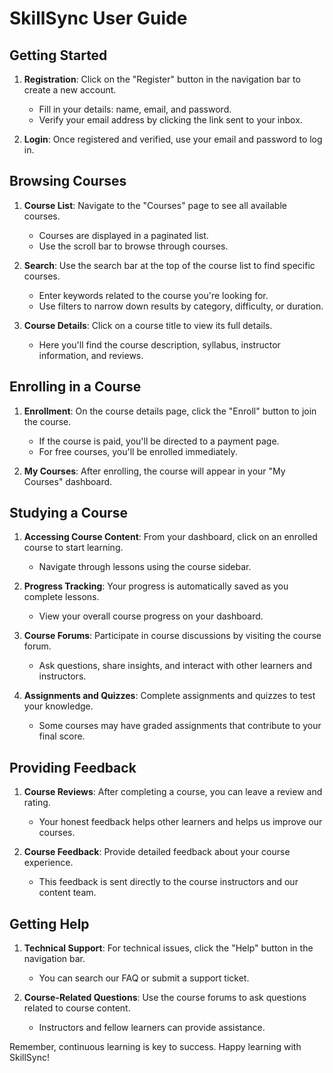 # SkillSync User Guide

## Getting Started

1. **Registration**: Click on the "Register" button in the navigation bar to create a new account.
   - Fill in your details: name, email, and password.
   - Verify your email address by clicking the link sent to your inbox.

2. **Login**: Once registered and verified, use your email and password to log in.

## Browsing Courses

1. **Course List**: Navigate to the "Courses" page to see all available courses.
   - Courses are displayed in a paginated list.
   - Use the scroll bar to browse through courses.

2. **Search**: Use the search bar at the top of the course list to find specific courses.
   - Enter keywords related to the course you're looking for.
   - Use filters to narrow down results by category, difficulty, or duration.

3. **Course Details**: Click on a course title to view its full details.
   - Here you'll find the course description, syllabus, instructor information, and reviews.

## Enrolling in a Course

1. **Enrollment**: On the course details page, click the "Enroll" button to join the course.
   - If the course is paid, you'll be directed to a payment page.
   - For free courses, you'll be enrolled immediately.

2. **My Courses**: After enrolling, the course will appear in your "My Courses" dashboard.

## Studying a Course

1. **Accessing Course Content**: From your dashboard, click on an enrolled course to start learning.
   - Navigate through lessons using the course sidebar.

2. **Progress Tracking**: Your progress is automatically saved as you complete lessons.
   - View your overall course progress on your dashboard.

3. **Course Forums**: Participate in course discussions by visiting the course forum.
   - Ask questions, share insights, and interact with other learners and instructors.

4. **Assignments and Quizzes**: Complete assignments and quizzes to test your knowledge.
   - Some courses may have graded assignments that contribute to your final score.

## Providing Feedback

1. **Course Reviews**: After completing a course, you can leave a review and rating.
   - Your honest feedback helps other learners and helps us improve our courses.

2. **Course Feedback**: Provide detailed feedback about your course experience.
   - This feedback is sent directly to the course instructors and our content team.

## Getting Help

1. **Technical Support**: For technical issues, click the "Help" button in the navigation bar.
   - You can search our FAQ or submit a support ticket.

2. **Course-Related Questions**: Use the course forums to ask questions related to course content.
   - Instructors and fellow learners can provide assistance.

Remember, continuous learning is key to success. Happy learning with SkillSync!